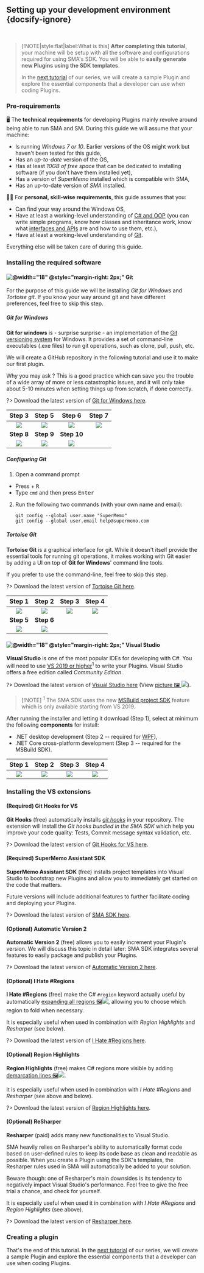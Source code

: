 ## Setting up your development environment {docsify-ignore}

<br />

> [!NOTE|style:flat|label:What is this] **After completing this tutorial**, your machine will be setup with all the software and configurations required for using SMA's SDK. You will be able to **easily generate new Plugins using the SDK templates**.
>
> In the [next tutorial](plugin-dev-guide-2-the-essentials.md) of our series, we will create a sample Plugin and explore the essential components that a developer can use when coding Plugins.

### Pre-requirements

🖥️ The **technical requirements** for developing Plugins mainly revolve around being able to run SMA and SM. During this guide we will assume that your machine:

- Is running *Windows 7 or 10*. Earlier versions of the OS might work but haven't been tested for this guide,
- Has an *up-to-date* version of the OS,
- Has at least *10GB of free space* that can be dedicated to installing software (if you don't have them installed yet),
- Has a version of *SuperMemo* installed which is compatible with SMA,
- Has an up-to-date version of *SMA* installed.

👩‍🎓 For **personal, skill-wise requirements**, this guide assumes that you:

- Can find your way around the Windows OS,
- Have at least a working-level understanding of [C# and OOP](https://docs.microsoft.com/en-us/dotnet/csharp/) (you can write simple programs, know how classes and inheritance work, know what [interfaces and APIs](https://docs.microsoft.com/en-us/dotnet/csharp/programming-guide/interfaces/) are and how to use them, etc.),
- Have at least a working-level understanding of [Git](https://hackernoon.com/understanding-git-fcffd87c15a3).

Everything else will be taken care of during this guide.

### Installing the required software

#### ![](/content/images/icons/git.svg '@width="18" @style="margin-right: 2px;"') Git

For the purpose of this guide we will be installing *Git for Windows* and *Tortoise git*. If you know your way around git and have different preferences, feel free to skip this step.

##### Git for Windows

**Git for windows** is - surprise surprise - an implementation of the [Git versioning system](https://hackernoon.com/understanding-git-fcffd87c15a3) for Windows. It provides a set of command-line executables (.exe files) to run git operations, such as clone, pull, push, etc.

We will create a GitHub repository in the following tutorial and use it to make our first plugin.

Why you may ask ? This is a good practice which can save you the trouble of a wide array of more or less catastrophic issues, and it will only take about 5-10 minutes when setting things up from scratch, if done correctly.

?> Download the latest version of [Git for Windows here](https://git-scm.com/download/win).

|Step 3|Step 5|Step 6|Step 7|
|:----:|:----:|:----:|:----:|
|[![](content/images/plugins/plugin-guide-1-setup/dev-setup-git-step-3.png)](content/images/plugins/plugin-guide-1-setup/dev-setup-git-step-3.png ':ignore @class="no-after"')|[![](content/images/plugins/plugin-guide-1-setup/dev-setup-git-step-5.png)](content/images/plugins/plugin-guide-1-setup/dev-setup-git-step-5.png ':ignore @class="no-after"')|[![](content/images/plugins/plugin-guide-1-setup/dev-setup-git-step-6.png)](content/images/plugins/plugin-guide-1-setup/dev-setup-git-step-6.png ':ignore @class="no-after"')|[![](content/images/plugins/plugin-guide-1-setup/dev-setup-git-step-7.png)](content/images/plugins/plugin-guide-1-setup/dev-setup-git-step-7.png ':ignore @class="no-after"')|
|**Step 8**|**Step 9**|**Step 10**||
[![](content/images/plugins/plugin-guide-1-setup/dev-setup-git-step-8.png)](content/images/plugins/plugin-guide-1-setup/dev-setup-git-step-8.png ':ignore @class="no-after"')|[![](content/images/plugins/plugin-guide-1-setup/dev-setup-git-step-9.png)](content/images/plugins/plugin-guide-1-setup/dev-setup-git-step-9.png ':ignore @class="no-after"')|[![](content/images/plugins/plugin-guide-1-setup/dev-setup-git-step-10.png)](content/images/plugins/plugin-guide-1-setup/dev-setup-git-step-10.png ':ignore @class="no-after"')|

##### Configuring Git

1. Open a command prompt
  - Press <kbd class="win"></kbd> + <kbd>R</kbd>
  - Type `cmd` and then press <kbd>Enter</kbd>
2. Run the following two commands (with your own name and email):

   ```
   git config --global user.name "SuperMemo"
   git config --global user.email help@supermemo.com
   ```

##### Tortoise Git

**Tortoise Git** is a graphical interface for git. While it doesn't itself provide the essential tools for running git operations, it makes working with Git easier by adding a UI on top of **Git for Windows**' command line tools.

If you prefer to use the command-line, feel free to skip this step.

?> Download the latest version of [Tortoise Git here](https://tortoisegit.org/download/).

|Step 1|Step 2|Step 3|Step 4|
|:----:|:----:|:----:|:----:|
|[![](content/images/plugins/plugin-guide-1-setup/dev-setup-tortoise-git-step-1.png)](content/images/plugins/plugin-guide-1-setup/dev-setup-tortoise-git-step-1.png ':ignore @class="no-after"')|[![](content/images/plugins/plugin-guide-1-setup/dev-setup-tortoise-git-step-2.png)](content/images/plugins/plugin-guide-1-setup/dev-setup-tortoise-git-step-2.png ':ignore @class="no-after"')|[![](content/images/plugins/plugin-guide-1-setup/dev-setup-tortoise-git-step-3.png)](content/images/plugins/plugin-guide-1-setup/dev-setup-tortoise-git-step-3.png ':ignore @class="no-after"')|[![](content/images/plugins/plugin-guide-1-setup/dev-setup-tortoise-git-step-4.png)](content/images/plugins/plugin-guide-1-setup/dev-setup-tortoise-git-step-4.png ':ignore @class="no-after"')|
|**Step 5**|**Step 6**|||
[![](content/images/plugins/plugin-guide-1-setup/dev-setup-tortoise-git-step-5.png)](content/images/plugins/plugin-guide-1-setup/dev-setup-tortoise-git-step-5.png ':ignore @class="no-after"')|[![](content/images/plugins/plugin-guide-1-setup/dev-setup-tortoise-git-step-6.png)](content/images/plugins/plugin-guide-1-setup/dev-setup-tortoise-git-step-6.png ':ignore @class="no-after"')|||

#### ![](/content/images/icons/visual-studio-2019.svg '@width="18" @style="margin-right: 2px;"') Visual Studio

**Visual Studio** is one of the most popular IDEs for developing with C#. You will need to use <u>VS 2019 or higher</u><sup>1</sup> to write your Plugins. Visual Studio offers a free edition called *Community Edition*.

?> Download the latest version of [Visual Studio here](https://visualstudio.microsoft.com/downloads/) (View [picture 🖼️ ![](content/images/plugins/plugin-guide-1-setup/dev-setup-vs-download.png)](content/images/plugins/plugin-guide-1-setup/dev-setup-vs-download.png ':ignore @tooltip-preview')).

> [!NOTE] <sup>1</sup> The SMA SDK uses the new [MSBuild project SDK](https://docs.microsoft.com/en-us/visualstudio/msbuild/how-to-use-project-sdk?view=vs-2019) feature which is only available starting from VS 2019.

After running the installer and letting it download (Step 1), select at minimum the following **components** for install:
- .NET desktop development (Step 2 -- required for [WPF](https://en.wikipedia.org/wiki/Windows_Presentation_Foundation)),
- .NET Core cross-platform development (Step 3 -- required for the MSBuild SDK).

|Step 1|Step 2|Step 3|Step 4|
|:----:|:----:|:----:|:----:|
[![](content/images/plugins/plugin-guide-1-setup/dev-setup-vs-step-1.png)](content/images/plugins/plugin-guide-1-setup/dev-setup-vs-step-1.png ':ignore @class="no-after"')|[![](content/images/plugins/plugin-guide-1-setup/dev-setup-vs-step-2.png)](content/images/plugins/plugin-guide-1-setup/dev-setup-vs-step-2.png ':ignore @class="no-after"')|[![](content/images/plugins/plugin-guide-1-setup/dev-setup-vs-step-3.png)](content/images/plugins/plugin-guide-1-setup/dev-setup-vs-step-3.png ':ignore @class="no-after"')|[![](content/images/plugins/plugin-guide-1-setup/dev-setup-vs-step-4.png)](content/images/plugins/plugin-guide-1-setup/dev-setup-vs-step-4.png ':ignore @class="no-after"')|

### Installing the VS extensions

#### (Required) Git Hooks for VS

**Git Hooks** (free) automatically installs <dfn aria-label="Scripts that run automatically every time a particular event occurs in a Git repository. They let you customize Git’s behavior and trigger customizable actions.">[git hooks](https://www.atlassian.com/git/tutorials/git-hooks)</dfn> in your repository. The extension will install the *Git hooks bundled in the SMA SDK* which help you improve your code quality: Tests, Commit message syntax validation, etc.

?> Download the latest version of [Git Hooks for VS here](https://marketplace.visualstudio.com/items?itemName=AlexisIncogito.VisualStudio-Git-Hooks).

#### (Required) SuperMemo Assistant SDK

**SuperMemo Assistant SDK** (free) installs project templates into Visual Studio to bootstrap new Plugins and allow you to immediately get started on the code that matters.

Future versions will include additional features to further facilitate coding and deploying your Plugins.

?> Download the latest version of [SMA SDK here](https://marketplace.visualstudio.com/items?itemName=SuperMemo-wiki.SuperMemoAssistant-Sdk-VisualStudio).

#### (Optional) Automatic Version 2

**Automatic Version 2** (free) allows you to easily increment your Plugin's version. We will discuss this topic in detail later: SMA SDK integrates several features to easily package and publish your Plugins.

?> Download the latest version of [Automatic Version 2 here](https://marketplace.visualstudio.com/items?itemName=PrecisionInfinity.AutomaticVersions).

#### (Optional) I Hate #Regions

**I Hate #Regions** (free) make the C# `#region` keyword actually useful by automatically [expanding all regions 🖼️![](https://gweltaz27.gallerycdn.vsassets.io/extensions/gweltaz27/ihateregions/1.4.2/1540212297786/Regions2.png)](https://gweltaz27.gallerycdn.vsassets.io/extensions/gweltaz27/ihateregions/1.4.2/1540212297786/Regions2.png '@tooltip-preview'), allowing you to choose which region to fold when necessary.

It is especially useful when used in combination with *Region Highlights* and *Resharper* (see below).

?> Download the latest version of [I Hate #Regions here](https://marketplace.visualstudio.com/items?itemName=Gweltaz27.IHateRegions).

#### (Optional) Region Highlights

**Region Highlights** (free) makes C# regions more visible by adding [demarcation lines 🖼️![](https://paulrogero.gallerycdn.vsassets.io/extensions/paulrogero/regionhighlights/1.25/1566330053445/Screenshot.jpg)](https://paulrogero.gallerycdn.vsassets.io/extensions/paulrogero/regionhighlights/1.25/1566330053445/Screenshot.jpg '@tooltip-preview').

It is especially useful when used in combination with *I Hate #Regions* and *Resharper* (see above and below).

?> Download the latest version of [Region Highlights here](https://marketplace.visualstudio.com/items?itemName=PaulRogero.RegionHighlights).

#### (Optional) ReSharper

**Resharper** (paid) adds many new functionalities to Visual Studio.

SMA heavily relies on Resharper's ability to automatically format code based on user-defined rules to keep its code base as clean and readable as possible. When you create a Plugin using the SDK's templates, the Resharper rules used in SMA will automatically be added to your solution.

Beware though: one of Resharper's main downsides is its tendency to negatively impact Visual Studio's performance. Feel free to give the free trial a chance, and check for yourself.

It is especially useful when used it in combination with *I Hate #Regions* and *Region Highlights* (see above).

?> Download the latest version of [Resharper here](https://www.jetbrains.com/resharper/).

### Creating a plugin

That's the end of this tutorial. In the [next tutorial](plugin-dev-guide-2-the-essentials.md) of our series, we will create a sample Plugin and explore the essential components that a developer can use when coding Plugins.
